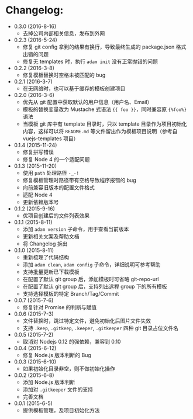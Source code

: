 # Changelog:

+ 0.3.0 (2016-8-16)
    - 去掉公司内部相关信息，发布到外网
+ 0.2.3 (2016-5-24)
    - 修复 git config 拿到的结果有换行，导致最终生成的 package.json 格式出错的问题
    - 修复无 templates 时，执行 `adam init` 没有正常抛错的问题
+ 0.2.2 (2016-3-8)
    - 修复模板替换时空格未被匹配的 bug
+ 0.2.1 (2016-3-7)
    - 在无网络时，也可以基于缓存的模板创建项目
+ 0.2.0 (2016-3-6)
    - 优先从 git 配置中获取默认的用户信息（用户名、Email）
    - 模板的替换变量改为 Mustache 式语法 `{{ foo }}`，同时兼容原 `{%foo%}` 语法
    - 当模板 git 库中有 template 目录时，只以 template 目录作为项目初始化内容，这样可以将 `README.md` 等文件留出作为模板项目说明（参考自 vuejs-templates 项目）
+ 0.1.4 (2015-11-24)
    - 修复拼写错误
    - 修复 Node 4 的一个适配问题
+ 0.1.3 (2015-11-20)
    - 使用 `path` 处理路径 `-_-!`
    - 修复模板管理时路径带有空格导致程序报错的 bug
    - 向前兼容旧版本的配置文件格式
    - 适配 Node 4
    - 更新依赖版本号
+ 0.1.2 (2015-9-16)
    - 优项目创建后的文件列表效果
+ 0.1.1 (2015-8-11)
    - 添加 `adam version` 子命令，用于查看当前版本
    - 更新相关文案及帮助文档
    - 将 Changelog 拆出
+ 0.1.0 (2015-8-11)
    - 重新梳理了代码结构
    - 添加 `adam clean`, `adam config` 子命令，详细说明可参考帮助
    - 支持批量更新已下载模板
    - 在配置了默认 git group 后，添加模板时可省略 git-repo-url
    - 在配置了默认 git group 后，支持列出远程 group 下的所有模板
    - 支持选择模板的特定 Branch/Tag/Commit
+ 0.0.7 (2015-7-6)
    - 修复针对 Promise 的判断与赋值
+ 0.0.6 (2015-7-3)
    - 文件替换时，跳过特定文件，避免初始化后图片文件失效
    - 支持 `.keep`, `.gitkeep`, `.keeper`, `.gitkeeper` 四种 git 目录占位文件名
+ 0.0.5 (2015-7-2)
    - 取消对 Nodejs 0.12 的强依赖，兼容到 0.10
+ 0.0.4 (2015-6-12)
    - 修复 Node.js 版本判断的 Bug
+ 0.0.3 (2015-6-10)
    - 如果初始化目录非空，则不做初始化操作
+ 0.0.2 (2015-6-8)
    - 添加 Node.js 版本判断
    - 添加对 `.gitkeeper` 文件的支持
    - 完善文档
+ 0.0.1 (2015-6-5)
    - 提供模板管理，及项目初始化方法
